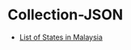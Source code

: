 # Collection-JSON

- [List of States in Malaysia](https://github.com/amirulbahriaziz/Collection-JSON/tree/master/states-malaysia.json)

